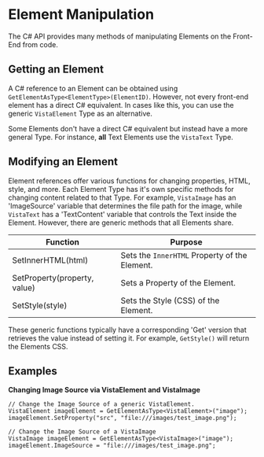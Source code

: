 # Element Manipulation
The C# API provides many methods of manipulating Elements on the Front-End from code.

## Getting an Element
A C# reference to an Element can be obtained using `GetElementAsType<ElementType>(ElementID)`. However, not every front-end element has a direct C# equivalent. In cases like this, you can use the generic `VistaElement` Type as an alternative.

Some Elements don't have a direct C# equivalent but instead have a more general Type. For instance, **all** Text Elements use the `VistaText` Type.

## Modifying an Element
Element references offer various functions for changing properties, HTML, style, and more. Each Element Type has it's own specific methods for changing content related to that Type. For example, `VistaImage` has an 'ImageSource' variable that determines the file path for the image, while `VistaText` has a 'TextContent' variable that controls the Text inside the Element. However, there are generic methods that all Elements share.

| Function    | Purpose |
| -------- | ------- |
| SetInnerHTML(html)  | Sets the `InnerHTML` Property of the Element.    |
| SetProperty(property, value) | Sets a Property of the Element.     |
| SetStyle(style)    | Sets the Style (CSS) of the Element.    |

These generic functions typically have a corresponding 'Get' version that retrieves the value instead of setting it. For example, `GetStyle()` will return the Elements CSS.

## Examples

**Changing Image Source via VistaElement and VistaImage**
```CSharp
// Change the Image Source of a generic VistaElement.
VistaElement imageElement = GetElementAsType<VistaElement>("image");
imageElement.SetProperty("src", "file:///images/test_image.png");
```

```CSharp
// Change the Image Source of a VistaImage
VistaImage imageElement = GetElementAsType<VistaImage>("image");
imageElement.ImageSource = "file:///images/test_image.png";
```